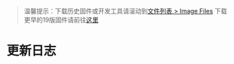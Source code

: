 

> 温馨提示：下载历史固件或开发工具请滚动到[文件列表 > Image Files](#h2-image-files)
> 下载更早的19版固件请前往[这里](/binary/ars2/)

# 更新日志
